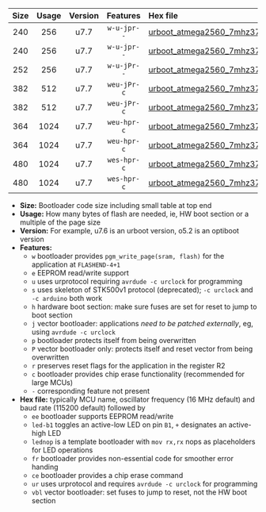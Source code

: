 |Size|Usage|Version|Features|Hex file|
|:-:|:-:|:-:|:-:|:--|
|240|256|u7.7|`w-u-jpr--`|[urboot_atmega2560_7mhz3728_57600bps_led+b7_ur_vbl.hex](https://raw.githubusercontent.com/stefanrueger/urboot.hex/main/mcus/atmega2560/fcpu_7mhz3728/57600_bps/urboot_atmega2560_7mhz3728_57600bps_led+b7_ur_vbl.hex)|
|240|256|u7.7|`w-u-jpr--`|[urboot_atmega2560_7mhz3728_57600bps_lednop_ur_vbl.hex](https://raw.githubusercontent.com/stefanrueger/urboot.hex/main/mcus/atmega2560/fcpu_7mhz3728/57600_bps/urboot_atmega2560_7mhz3728_57600bps_lednop_ur_vbl.hex)|
|252|256|u7.7|`w-u-jPr--`|[urboot_atmega2560_7mhz3728_57600bps_ur_vbl.hex](https://raw.githubusercontent.com/stefanrueger/urboot.hex/main/mcus/atmega2560/fcpu_7mhz3728/57600_bps/urboot_atmega2560_7mhz3728_57600bps_ur_vbl.hex)|
|382|512|u7.7|`weu-jPr-c`|[urboot_atmega2560_7mhz3728_57600bps_ee_led+b7_fr_ce_ur_vbl.hex](https://raw.githubusercontent.com/stefanrueger/urboot.hex/main/mcus/atmega2560/fcpu_7mhz3728/57600_bps/urboot_atmega2560_7mhz3728_57600bps_ee_led+b7_fr_ce_ur_vbl.hex)|
|382|512|u7.7|`weu-jPr-c`|[urboot_atmega2560_7mhz3728_57600bps_ee_lednop_fr_ce_ur_vbl.hex](https://raw.githubusercontent.com/stefanrueger/urboot.hex/main/mcus/atmega2560/fcpu_7mhz3728/57600_bps/urboot_atmega2560_7mhz3728_57600bps_ee_lednop_fr_ce_ur_vbl.hex)|
|364|1024|u7.7|`weu-hpr-c`|[urboot_atmega2560_7mhz3728_57600bps_ee_led+b7_fr_ce_ur.hex](https://raw.githubusercontent.com/stefanrueger/urboot.hex/main/mcus/atmega2560/fcpu_7mhz3728/57600_bps/urboot_atmega2560_7mhz3728_57600bps_ee_led+b7_fr_ce_ur.hex)|
|364|1024|u7.7|`weu-hpr-c`|[urboot_atmega2560_7mhz3728_57600bps_ee_lednop_fr_ce_ur.hex](https://raw.githubusercontent.com/stefanrueger/urboot.hex/main/mcus/atmega2560/fcpu_7mhz3728/57600_bps/urboot_atmega2560_7mhz3728_57600bps_ee_lednop_fr_ce_ur.hex)|
|480|1024|u7.7|`wes-hpr-c`|[urboot_atmega2560_7mhz3728_57600bps_ee_led+b7_fr_ce.hex](https://raw.githubusercontent.com/stefanrueger/urboot.hex/main/mcus/atmega2560/fcpu_7mhz3728/57600_bps/urboot_atmega2560_7mhz3728_57600bps_ee_led+b7_fr_ce.hex)|
|480|1024|u7.7|`wes-hpr-c`|[urboot_atmega2560_7mhz3728_57600bps_ee_lednop_fr_ce.hex](https://raw.githubusercontent.com/stefanrueger/urboot.hex/main/mcus/atmega2560/fcpu_7mhz3728/57600_bps/urboot_atmega2560_7mhz3728_57600bps_ee_lednop_fr_ce.hex)|

- **Size:** Bootloader code size including small table at top end
- **Usage:** How many bytes of flash are needed, ie, HW boot section or a multiple of the page size
- **Version:** For example, u7.6 is an urboot version, o5.2 is an optiboot version
- **Features:**
  + `w` bootloader provides `pgm_write_page(sram, flash)` for the application at `FLASHEND-4+1`
  + `e` EEPROM read/write support
  + `u` uses urprotocol requiring `avrdude -c urclock` for programming
  + `s` uses skeleton of STK500v1 protocol (deprecated); `-c urclock` and `-c arduino` both work
  + `h` hardware boot section: make sure fuses are set for reset to jump to boot section
  + `j` vector bootloader: applications *need to be patched externally*, eg, using `avrdude -c urclock`
  + `p` bootloader protects itself from being overwritten
  + `P` vector bootloader only: protects itself and reset vector from being overwritten
  + `r` preserves reset flags for the application in the register R2
  + `c` bootloader provides chip erase functionality (recommended for large MCUs)
  + `-` corresponding feature not present
- **Hex file:** typically MCU name, oscillator frequency (16 MHz default) and baud rate (115200 default) followed by
  + `ee` bootloader supports EEPROM read/write
  + `led-b1` toggles an active-low LED on pin `B1`, `+` designates an active-high LED
  + `lednop` is a template bootloader with `mov rx,rx` nops as placeholders for LED operations
  + `fr` bootloader provides non-essential code for smoother error handing
  + `ce` bootloader provides a chip erase command
  + `ur` uses urprotocol and requires `avrdude -c urclock` for programming
  + `vbl` vector bootloader: set fuses to jump to reset, not the HW boot section
